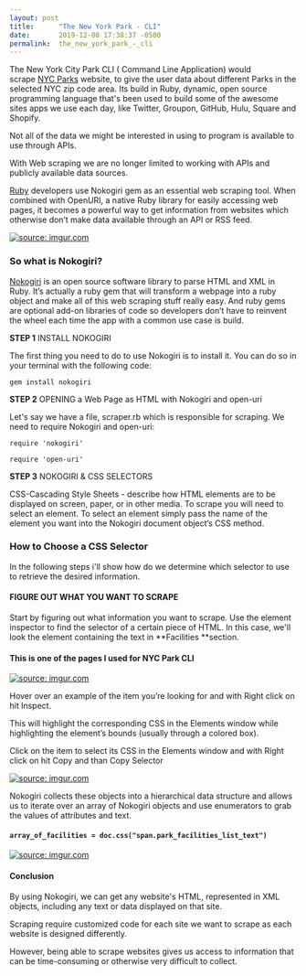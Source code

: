 ```yaml
---
layout: post
title:      "The New York Park - CLI"
date:       2019-12-08 17:38:37 -0500
permalink:  the_new_york_park_-_cli
---
```



The New York City Park CLI ( Command Line Application) would scrape [NYC Parks](https://www.nycgovparks.org/) website, to give the user data about different Parks in the selected NYC zip code area. Its build in Ruby, dynamic, open source programming language that's  been used to build some of the awesome sites apps we use each day, like Twitter, Groupon, GitHub, Hulu, Square and Shopify.  

Not all of the data we might be interested in using to program is available to use through APIs. 

With Web scraping we are no longer limited to working with APIs and publicly available data sources.

[Ruby](https://www.ruby-lang.org/en) developers use Nokogiri gem as an essential web scraping tool. When combined with OpenURI, a native Ruby library for easily accessing web pages, it becomes a powerful way to get information from websites which otherwise don’t make data available through an API or RSS feed.

<a href="https://imgur.com/HYEi8db"><img src="https://i.imgur.com/HYEi8dbl.png" title="source: imgur.com" /></a>

### So what is Nokogiri? 
[Nokogiri](https://nokogiri.org/) is an open source software library to parse HTML and XML in Ruby. It’s actually a ruby gem that will transform a webpage into a ruby object and make all of this web scraping stuff really easy. And ruby gems are optional add-on libraries of code so developers don’t have to reinvent the wheel each time the app with a common use case is build.

**STEP 1**
INSTALL NOKOGIRI

The first thing you need to do to use Nokogiri is to install it. You can do so in your terminal with the following code:

`gem install nokogiri`

**STEP 2**
OPENING a Web Page as HTML with Nokogiri and open-uri

Let's say we have a file, scraper.rb which is responsible for scraping. We need to require Nokogiri and open-uri:

```
require 'nokogiri'
```

```
require 'open-uri'
```

**STEP 3**
NOKOGIRI & CSS SELECTORS

CSS-Cascading Style Sheets - describe how HTML elements are to be displayed on screen, paper, or in other media.
To scrape you will need to select an element. To select an element simply pass the name of the element you want into the Nokogiri document object’s CSS method.
### How to Choose a CSS Selector 
In the following steps i'll show how do we determine which selector to use to retrieve the desired information.
#### FIGURE OUT WHAT YOU WANT TO SCRAPE

Start by figuring out what information you want to scrape. Use the element inspector to find the selector of a certain piece of HTML. In this case, we'll look the element containing the text in **Facilities **section.

#### This is one of the pages I used for NYC Park CLI 

<a href="https://imgur.com/4xJCSyB"><img src="https://i.imgur.com/4xJCSyBl.png" title="source: imgur.com" /></a> 


Hover over an example of the item you’re looking for and with Right click on hit Inspect. 

This will highlight the corresponding CSS in the Elements window while highlighting the element’s bounds (usually through a colored box). 

Click on the item to select its CSS in the Elements window and with Right click on hit Copy and than Copy Selector


<a href="https://imgur.com/LpwKOBg"><img src="https://i.imgur.com/LpwKOBgl.png" title="source: imgur.com" /></a>


Nokogiri collects these objects into a hierarchical data structure and allows us to iterate over an array of Nokogiri objects and use enumerators to grab the values of attributes and text.

#### `array_of_facilities = doc.css("span.park_facilities_list_text")`


<a href="https://imgur.com/c4gLX3e"><img src="https://i.imgur.com/c4gLX3el.png" title="source: imgur.com" /></a>

#### Conclusion
By using Nokogiri, we can get any website's HTML, represented in XML objects, including any text or data displayed on that site. 

Scraping require customized code for each site we want to scrape as each website is designed differently.

However, being able to scrape websites gives us access to information that can be time-consuming or otherwise very difficult to collect. 



